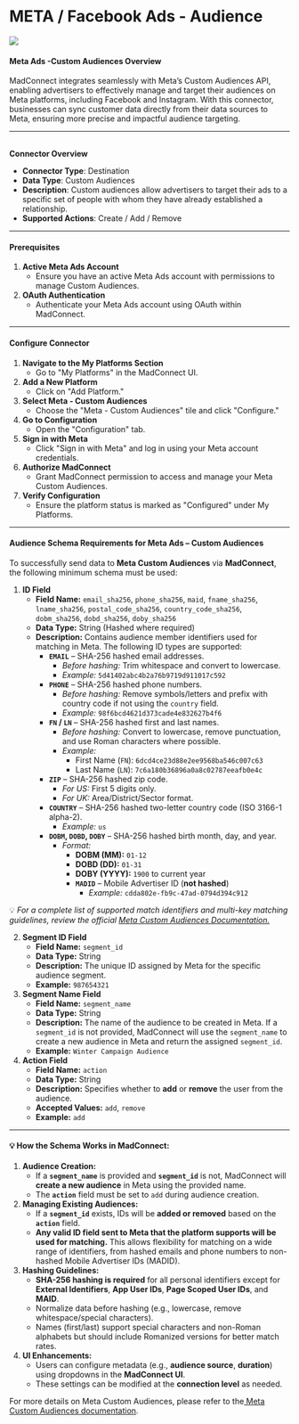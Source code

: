 # META / Facebook Ads - Audience

![](<.gitbook/assets/image (16).png>)

#### Meta Ads -Custom  Audiences Overview

MadConnect integrates seamlessly with Meta’s Custom Audiences API, enabling advertisers to effectively manage and target their audiences on Meta platforms, including Facebook and Instagram. With this connector, businesses can sync customer data directly from their data sources to Meta, ensuring more precise and impactful audience targeting.

***

\
**Connector Overview**

* **Connector Type**: Destination
* **Data Type**: Custom Audiences
* **Description**: Custom audiences allow advertisers to target their ads to a specific set of people with whom they have already established a relationship.
* **Supported Actions**: Create / Add / Remove

***

#### Prerequisites

1. **Active Meta Ads Account**
   * Ensure you have an active Meta Ads account with permissions to manage Custom Audiences.
2. **OAuth Authentication**
   * Authenticate your Meta Ads account using OAuth within MadConnect.

***

#### Configure Connector

1. **Navigate to the My Platforms Section**
   * Go to "My Platforms" in the MadConnect UI.
2. **Add a New Platform**
   * Click on "Add Platform."
3. **Select Meta - Custom Audiences**
   * Choose the "Meta - Custom Audiences" tile and click "Configure."
4. **Go to Configuration**
   * Open the "Configuration" tab.
5. **Sign in with Meta**
   * Click "Sign in with Meta" and log in using your Meta account credentials.
6. **Authorize MadConnect**
   * Grant MadConnect permission to access and manage your Meta Custom Audiences.
7. **Verify Configuration**
   * Ensure the platform status is marked as "Configured" under My Platforms.

***

#### **Audience Schema Requirements for Meta Ads – Custom Audiences**

To successfully send data to **Meta Custom Audiences** via **MadConnect**, the following minimum schema must be used:

1. **ID Field**
   * **Field Name:** `email_sha256`, `phone_sha256`, `maid`, `fname_sha256`, `lname_sha256`, `postal_code_sha256`, `country_code_sha256`, `dobm_sha256`, `dobd_sha256`, `doby_sha256`
   * **Data Type:** String (Hashed where required)
   * **Description:** Contains audience member identifiers used for matching in Meta. The following ID types are supported:
     * **`EMAIL`** – SHA-256 hashed email addresses.
       * _Before hashing:_ Trim whitespace and convert to lowercase.
       * _Example:_ `5d41402abc4b2a76b9719d911017c592`
     * **`PHONE`** – SHA-256 hashed phone numbers.
       * _Before hashing:_ Remove symbols/letters and prefix with country code if not using the `country` field.
       * _Example:_ `98f6bcd4621d373cade4e832627b4f6`
     * **`FN` / `LN`** – SHA-256 hashed first and last names.
       * _Before hashing:_ Convert to lowercase, remove punctuation, and use Roman characters where possible.
       * _Example:_
         * First Name (`FN`): `6dcd4ce23d88e2ee9568ba546c007c63`
         * Last Name (`LN`): `7c6a180b36896a0a8c02787eeafb0e4c`
     * **`ZIP`** – SHA-256 hashed zip code.
       * _For US:_ First 5 digits only.
       * _For UK:_ Area/District/Sector format.
     * **`COUNTRY`** – SHA-256 hashed two-letter country code (ISO 3166-1 alpha-2).
       * _Example:_ `us`
     * **`DOBM`, `DOBD`, `DOBY`** – SHA-256 hashed birth month, day, and year.
       * _Format:_
         * **DOBM (MM):** `01-12`
         * **DOBD (DD):** `01-31`
         * **DOBY (YYYY):** `1900` to current year
         * **`MADID`** – Mobile Advertiser ID (**not hashed**)
           * _Example:_ `cdda802e-fb9c-47ad-0794d394c912`

💡 _For a complete list of supported match identifiers and multi-key matching guidelines, review the official_ [_Meta Custom Audiences Documentation._](https://developers.facebook.com/docs/marketing-api/audiences/guides/custom-audiences/#external_identifiers)

2. **Segment ID Field**
   * **Field Name:** `segment_id`
   * **Data Type:** String
   * **Description:** The unique ID assigned by Meta for the specific audience segment.
   * **Example:** `987654321`
3. **Segment Name Field**
   * **Field Name:** `segment_name`
   * **Data Type:** String
   * **Description:** The name of the audience to be created in Meta. If a `segment_id` is not provided, MadConnect will use the `segment_name` to create a new audience in Meta and return the assigned `segment_id`.
   * **Example:** `Winter Campaign Audience`
4. **Action Field**
   * **Field Name:** `action`
   * **Data Type:** String
   * **Description:** Specifies whether to **add** or **remove** the user from the audience.
   * **Accepted Values:** `add`, `remove`
   * **Example:** `add`

***

#### **💡 How the Schema Works in MadConnect:**

1. **Audience Creation:**
   * If a **`segment_name`** is provided and **`segment_id`** is not, MadConnect will **create a new audience** in Meta using the provided name.
   * The **`action`** field must be set to `add` during audience creation.
2. **Managing Existing Audiences:**
   * If a **`segment_id`** exists, IDs will be **added or removed** based on the **`action`** field.
   * **Any valid ID field sent to Meta that the platform supports will be used for matching.** This allows flexibility for matching on a wide range of identifiers, from hashed emails and phone numbers to non-hashed Mobile Advertiser IDs (MADID).
3. **Hashing Guidelines:**
   * **SHA-256 hashing is required** for all personal identifiers except for **External Identifiers**, **App User IDs**, **Page Scoped User IDs**, and **MAID**.
   * Normalize data before hashing (e.g., lowercase, remove whitespace/special characters).
   * Names (first/last) support special characters and non-Roman alphabets but should include Romanized versions for better match rates.
4. **UI Enhancements:**
   * Users can configure metadata (e.g., **audience source**, **duration**) using dropdowns in the **MadConnect UI**.
   * These settings can be modified at the **connection level** as needed.



For more details on Meta Custom Audiences, please refer to the[ Meta Custom Audiences documentation](https://www.facebook.com/business/help/744354708981227).
